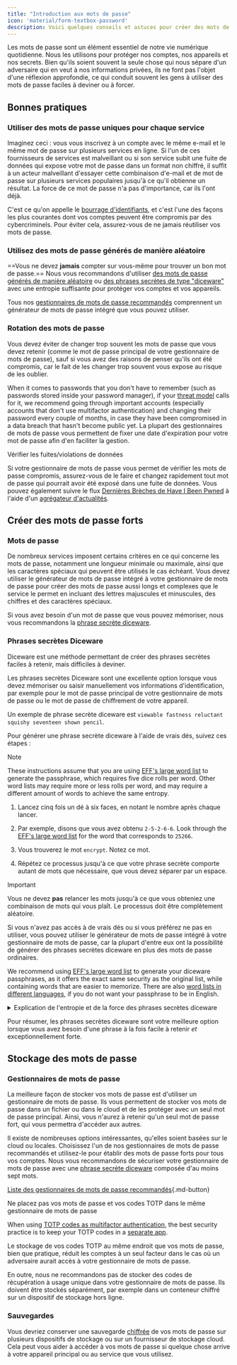 ```yaml
---
title: "Introduction aux mots de passe"
icon: 'material/form-textbox-password'
description: Voici quelques conseils et astuces pour créer des mots de passe plus forts et sécuriser vos comptes.
---
```


Les mots de passe sont un élément essentiel de notre vie numérique quotidienne. Nous les utilisons pour protéger nos comptes, nos appareils et nos secrets. Bien qu'ils soient souvent la seule chose qui nous sépare d'un adversaire qui en veut à nos informations privées, ils ne font pas l'objet d'une réflexion approfondie, ce qui conduit souvent les gens à utiliser des mots de passe faciles à deviner ou à forcer.

## Bonnes pratiques

### Utiliser des mots de passe uniques pour chaque service

Imaginez ceci : vous vous inscrivez à un compte avec le même e-mail et le même mot de passe sur plusieurs services en ligne. Si l'un de ces fournisseurs de services est malveillant ou si son service subit une fuite de données qui expose votre mot de passe dans un format non chiffré, il suffit à un acteur malveillant d'essayer cette combinaison d'e-mail et de mot de passe sur plusieurs services populaires jusqu'à ce qu'il obtienne un résultat. La force de ce mot de passe n'a pas d'importance, car ils l'ont déjà.

C'est ce qu'on appelle le [bourrage d'identifiants](https://en.wikipedia.org/wiki/Credential_stuffing), et c'est l'une des façons les plus courantes dont vos comptes peuvent être compromis par des cybercriminels. Pour éviter cela, assurez-vous de ne jamais réutiliser vos mots de passe.

### Utilisez des mots de passe générés de manière aléatoire

==Vous ne devez **jamais** compter sur vous-même pour trouver un bon mot de passe.== Nous vous recommandons d'utiliser [des mots de passe générés de manière aléatoire](#passwords) ou [des phrases secrètes de type "diceware"](#diceware-passphrases) avec une entropie suffisante pour protéger vos comptes et vos appareils.

Tous nos [gestionnaires de mots de passe recommandés](../passwords.md) comprennent un générateur de mots de passe intégré que vous pouvez utiliser.

### Rotation des mots de passe

Vous devez éviter de changer trop souvent les mots de passe que vous devez retenir (comme le mot de passe principal de votre gestionnaire de mots de passe), sauf si vous avez des raisons de penser qu'ils ont été compromis, car le fait de les changer trop souvent vous expose au risque de les oublier.

When it comes to passwords that you don't have to remember (such as passwords stored inside your password manager), if your [threat model](threat-modeling.md) calls for it, we recommend going through important accounts (especially accounts that don't use multifactor authentication) and changing their password every couple of months, in case they have been compromised in a data breach that hasn't become public yet. La plupart des gestionnaires de mots de passe vous permettent de fixer une date d'expiration pour votre mot de passe afin d'en faciliter la gestion.

<div class="admonition tip" markdown>
<p class="admonition-title">Vérifier les fuites/violations de données</p>

Si votre gestionnaire de mots de passe vous permet de vérifier les mots de passe compromis, assurez-vous de le faire et changez rapidement tout mot de passe qui pourrait avoir été exposé dans une fuite de données. Vous pouvez également suivre le flux [Dernières Brèches de Have I Been Pwned](https://feeds.feedburner.com/HaveIBeenPwnedLatestBreaches) à l'aide d'un [agrégateur d'actualités](../news-aggregators.md).

</div>

## Créer des mots de passe forts

### Mots de passe

De nombreux services imposent certains critères en ce qui concerne les mots de passe, notamment une longueur minimale ou maximale, ainsi que les caractères spéciaux qui peuvent être utilisés le cas échéant. Vous devez utiliser le générateur de mots de passe intégré à votre gestionnaire de mots de passe pour créer des mots de passe aussi longs et complexes que le service le permet en incluant des lettres majuscules et minuscules, des chiffres et des caractères spéciaux.

Si vous avez besoin d'un mot de passe que vous pouvez mémoriser, nous vous recommandons la [phrase secrète diceware](#diceware-passphrases).

### Phrases secrètes Diceware

Diceware est une méthode permettant de créer des phrases secrètes faciles à retenir, mais difficiles à deviner.

Les phrases secrètes Diceware sont une excellente option lorsque vous devez mémoriser ou saisir manuellement vos informations d'identification, par exemple pour le mot de passe principal de votre gestionnaire de mots de passe ou le mot de passe de chiffrement de votre appareil.

Un exemple de phrase secrète diceware est `viewable fastness reluctant squishy seventeen shown pencil`.

Pour générer une phrase secrète diceware à l'aide de vrais dés, suivez ces étapes :

<div class="admonition Note" markdown>
<p class="admonition-title">Note</p>

These instructions assume that you are using [EFF's large word list](https://eff.org/files/2016/07/18/eff_large_wordlist.txt) to generate the passphrase, which requires five dice rolls per word. Other word lists may require more or less rolls per word, and may require a different amount of words to achieve the same entropy.

</div>

1. Lancez cinq fois un dé à six faces, en notant le nombre après chaque lancer.

2. Par exemple, disons que vous avez obtenu `2-5-2-6-6`. Look through the [EFF's large word list](https://eff.org/files/2016/07/18/eff_large_wordlist.txt) for the word that corresponds to `25266`.

3. Vous trouverez le mot `encrypt`. Notez ce mot.

4. Répétez ce processus jusqu'à ce que votre phrase secrète comporte autant de mots que nécessaire, que vous devez séparer par un espace.

<div class="admonition warning" markdown>
<p class="admonition-title">Important</p>

Vous ne devez **pas** relancer les mots jusqu'à ce que vous obteniez une combinaison de mots qui vous plaît. Le processus doit être complètement aléatoire.

</div>

Si vous n'avez pas accès à de vrais dés ou si vous préférez ne pas en utiliser, vous pouvez utiliser le générateur de mots de passe intégré à votre gestionnaire de mots de passe, car la plupart d'entre eux ont la possibilité de générer des phrases secrètes diceware en plus des mots de passe ordinaires.

We recommend using [EFF's large word list](https://eff.org/files/2016/07/18/eff_large_wordlist.txt) to generate your diceware passphrases, as it offers the exact same security as the original list, while containing words that are easier to memorize. There are also [word lists in different languages](https://theworld.com/~reinhold/diceware.html#Diceware%20in%20Other%20Languages|outline), if you do not want your passphrase to be in English.

<details class="note" markdown>
<summary>Explication de l'entropie et de la force des phrases secrètes diceware</summary>

To demonstrate how strong diceware passphrases are, we'll use the aforementioned seven word passphrase (`viewable fastness reluctant squishy seventeen shown pencil`) and [EFF's large word list](https://eff.org/files/2016/07/18/eff_large_wordlist.txt) as an example.

L'une des mesures permettant de déterminer la force d'une phrase secrète est son degré d'entropie. L'entropie par mot d'une phrase secrète est calculée comme suit <math> <mrow> <msub> <mtext>log</mtext> <mn>2</mn> </msub> <mo form="prefix" stretchy="false">(</mo> <mtext>MotsDansLaListe</mtext> <mo form="postfix" stretchy="false">)</mo> </mrow> </math> et l'entropie globale de la phrase secrète est calculée comme suit : <math> <mrow> <msub> <mtext>log</mtext> <mn>2</mn> </msub> <mo form="prefix" stretchy="false">(</mo> <msup> <mtext>MotsDansLaListe</mtext> <mtext>MotsDansLaPhrase</mtext> </msup> <mo form="postfix" stretchy="false">)</mo> </mrow> </math>

Par conséquent, chaque mot de la liste susmentionnée représente ~12,9 bits d'entropie (<math> <mrow> <msub> <mtext>log</mtext> <mn>2</mn> </msub> <mo form="prefix" stretchy="false">(</mo> <mn>7776</mn> <mo form="postfix" stretchy="false">)</mo> </mrow> </math>), et une phrase secrète de sept mots dérivée de celle-ci a ~90,47 bits d'entropie (<math> <mrow> <msub> <mtext>log</mtext> <mn>2</mn> </msub> <mo form="prefix" stretchy="false">(</mo> <msup> <mn>7776</mn> <mn>7</mn> </msup> <mo form="postfix" stretchy="false">)</mo> </mrow> </math>).

The [EFF's large word list](https://eff.org/files/2016/07/18/eff_large_wordlist.txt) contains 7776 unique words. Pour calculer le nombre de phrases secrètes possibles, il suffit de faire ce qui suit <math> <msup> <mtext>MotsDansLaListe</mtext> <mtext>MotsDansLaPhrase</mtext> </msup> </math>ou dans notre cas, <math><msup><mn>7776</mn><mn>7</mn></msup></math>.

Let's put all of this in perspective: A seven word passphrase using [EFF's large word list](https://eff.org/files/2016/07/18/eff_large_wordlist.txt) is one of ~1,719,070,799,748,422,500,000,000,000 possible passphrases.

En moyenne, il faut essayer 50 % de toutes les combinaisons possibles pour deviner votre phrase. En gardant cela à l'esprit, même si votre adversaire est capable de faire ~1 000 000 000 000 de suppositions par seconde, il lui faudrait toujours ~27 255 689 ans pour deviner votre phrase secrète. C'est le cas même si les choses suivantes sont vraies :

- Votre adversaire sait que vous avez utilisé la méthode du diceware.
- Your adversary knows the specific word list that you used.
- Votre adversaire sait combien de mots contient votre phrase secrète.

</details>

Pour résumer, les phrases secrètes diceware sont votre meilleure option lorsque vous avez besoin d'une phrase à la fois facile à retenir *et* exceptionnellement forte.

## Stockage des mots de passe

### Gestionnaires de mots de passe

La meilleure façon de stocker vos mots de passe est d'utiliser un gestionnaire de mots de passe. Ils vous permettent de stocker vos mots de passe dans un fichier ou dans le cloud et de les protéger avec un seul mot de passe principal. Ainsi, vous n'aurez à retenir qu'un seul mot de passe fort, qui vous permettra d'accéder aux autres.

Il existe de nombreuses options intéressantes, qu'elles soient basées sur le cloud ou locales. Choisissez l'un de nos gestionnaires de mots de passe recommandés et utilisez-le pour établir des mots de passe forts pour tous vos comptes. Nous vous recommandons de sécuriser votre gestionnaire de mots de passe avec une [phrase secrète diceware](#diceware-passphrases) composée d'au moins sept mots.

[Liste des gestionnaires de mots de passe recommandés](../passwords.md ""){.md-button}

<div class="admonition warning" markdown>
<p class="admonition-title">Ne placez pas vos mots de passe et vos codes TOTP dans le même gestionnaire de mots de passe</p>

When using [TOTP codes as multifactor authentication](multi-factor-authentication.md#time-based-one-time-password-totp), the best security practice is to keep your TOTP codes in a [separate app](../multi-factor-authentication.md).

Le stockage de vos codes TOTP au même endroit que vos mots de passe, bien que pratique, réduit les comptes à un seul facteur dans le cas où un adversaire aurait accès à votre gestionnaire de mots de passe.

En outre, nous ne recommandons pas de stocker des codes de récupération à usage unique dans votre gestionnaire de mots de passe. Ils doivent être stockés séparément, par exemple dans un conteneur chiffré sur un dispositif de stockage hors ligne.

</div>

### Sauvegardes

Vous devriez conserver une sauvegarde [chiffrée](../encryption.md) de vos mots de passe sur plusieurs dispositifs de stockage ou sur un fournisseur de stockage cloud. Cela peut vous aider à accéder à vos mots de passe si quelque chose arrive à votre appareil principal ou au service que vous utilisez.
